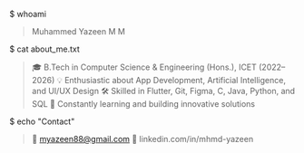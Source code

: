 $ whoami
> Muhammed Yazeen M M

$ cat about_me.txt
> 🎓 B.Tech in Computer Science & Engineering (Hons.), ICET (2022–2026)
> 💡 Enthusiastic about App Development, Artificial Intelligence, and UI/UX Design
> 🛠️ Skilled in Flutter, Git, Figma, C, Java, Python, and SQL
> 🚀 Constantly learning and building innovative solutions

$ echo "Contact"
> 📧 myazeen88@gmail.com
> 🔗 linkedin.com/in/mhmd-yazeen
